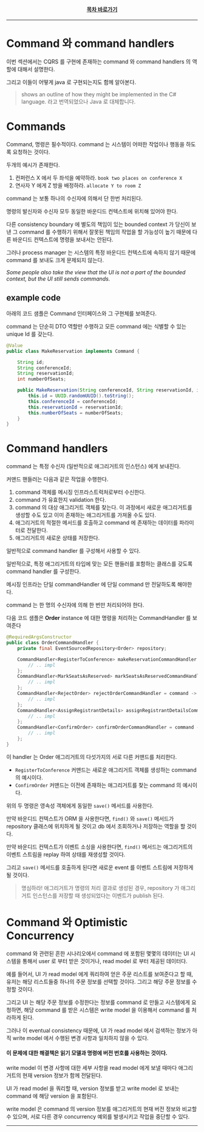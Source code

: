 <div align="center">

#### [목차 바로가기](https://github.com/dhslrl321/cqrs-journey-korean-ver/blob/master/Table%20of%20Contents.mdwn)

</div>

---

# Command 와 command handlers

이번 섹션에서는 CQRS 를 구현에 존재하는 command 와 command handlers 의 역할에 대해서 설명한다.

그리고 이들이 어떻게 java 로 구현되는지도 함께 알아본다.

> shows an outline of how they might be implemented in the C# language. 라고 번역되었으나 Java 로 대체합니다.

# Commands

Command, 명령은 필수적이다. command 는 시스템이 어떠한 작업이나 행동을 하도록 요청하는 것이다.

두개의 예시가 존재한다.

1. 컨퍼런스 X 에서 두 좌석을 예약하라. `book two places on conference X`
2. 연사자 Y 에게 Z 방을 배정하라. `allocate Y to room Z`

command 는 보통 하나의 수신자에 의해서 단 한번 처리된다.

명령의 발신자와 수신자 모두 동일한 바운디드 컨텍스트에 위치해 있어야 한다.

다른 consistency boundary 에 별도의 책임이 있는 bounded context 가 당신이 보낸 그 command 를 수행하기 위해서 잘못된 책임의 작업을 할 가능성이 높기 때문에 다른 바운디드 컨텍스트에 명령을 보내서는 안된다.

그러나 process manager 는 시스템의 특정 바운디드 컨텍스트에 속하지 않기 때문에 command 를 보내도 크게 문제되지 않는다.

_Some people also take the view that the UI is not a part of the bounded context, but the UI still sends commands._

## example code

아래의 코드 샘플은 Command 인터페이스와 그 구현체를 보여준다.

command 는 단순히 DTO 역할만 수행하고 모든 command 에는 식별할 수 있는 unique Id 를 갖는다.

```java
@Value
public class MakeReservation implements Command {

    String id;
    String conferenceId;
    String reservationId;
    int numberOfSeats;

    public MakeReservation(String conferenceId, String reservationId, int numberOfSeats) {
        this.id = UUID.randomUUID().toString();
        this.conferenceId = conferenceId;
        this.reservationId = reservationId;
        this.numberOfSeats = numberOfSeats;
    }
}
```

# Command handlers

command 는 특정 수신자 (일반적으로 애그리거트의 인스턴스) 에게 보내진다.

커맨드 핸들러는 다음과 같은 작업을 수행한다.

1. command 객체를 메시징 인프라스트럭처로부터 수신한다.
2. command 가 유효한지 validation 한다.
3. command 의 대상 애그리거트 객체를 찾는다. 이 과정에서 새로운 애그리거트를 생성할 수도 있고 이미 존재하는 애그리거트를 가져올 수도 있다.
4. 애그리거트의 적절한 메서드를 호출하고 command 에 존재하는 데이터를 파라미터로 전달한다.
5. 애그리거트의 새로운 상태를 저장한다.

일반적으로 command handler 를 구성해서 사용할 수 있다.

일반적으로, 특정 애그리거트의 타입에 맞는 모든 핸들러를 포함하는 클래스를 갖도록 command handler 를 구성한다.

메시징 인프라는 단일 commandHandler 에 단일 command 만 전달하도록 해야한다.

command 는 한 명의 수신자에 의해 한 번만 처리되어야 한다.

다음 코드 샘플은 **Order** instance 에 대한 명령을 처리하는 CommandHandler 를 보여준다

```java
@RequiredArgsConstructor
public class OrderCommandHandler {
    private final EventSourcedRepository<Order> repository;

    CommandHandler<RegisterToConference> makeReservationCommandHandler = command -> {
        // .. impl
    };
    CommandHandler<MarkSeatsAsReserved> markSeatsAsReservedCommandHandler = command -> {
        // .. impl
    };
    CommandHandler<RejectOrder> rejectOrderCommandHandler = command -> {
        // .. impl
    };
    CommandHandler<AssignRegistrantDetails> assignRegistrantDetailsCommandHandler = command -> {
        // .. impl
    };
    CommandHandler<ConfirmOrder> confirmOrderCommandHandler = command -> {
        // .. impl
    };
}
```

이 handler 는 Order 애그리거트의 다섯가지의 서로 다른 커맨드를 처리한다.

- `RegisterToConference` 커맨드는 새로운 애그리거트 객체를 생성하는 command 의 예시이다.
- `ConfirmOrder` 커맨드는 이전에 존재하는 애그리거트를 찾는 command 의 예시이다.

위의 두 명령은 영속성 객체에게 동일한 `save()` 메서드를 사용한다.

만약 바운디드 컨텍스트가 ORM 을 사용한다면, `find()` 와 `save()` 메서드가 repository 클래스에 위치하게 될 것이고 db 에서 조회하거나 저장하는 역할을 할 것이다.

만약 바운디드 컨텍스트가 이벤트 소싱을 사용한다면, `find()` 메서드는 애그리거트의 이벤트 스트림을 replay 하여 상태를 재생성할 것이다.

그리고 `save()` 메서드를 호출하게 된다면 새로운 event 를 이벤트 스트림에 저장하게 될 것이다.

> 명심하라! 애그리거트가 명령의 처리 결과로 생성된 경우, repository 가 애그리거트 인스턴스를 저장할 때 생성되었다는 이벤트가 publish 된다.

# Command 와 Optimistic Concurrency

command 와 관련된 흔한 시나리오에서 command 에 포함된 몇몇의 데이터는 UI 시스템을 통해서 user 로 부터 받은 것이거나, read model 로 부터 제공된 데이터다.

예를 들어서, UI 가 read model 에게 쿼리하여 얻은 주문 리스트를 보여준다고 할 때, 유저는 해당 리스트들중 하나의 주문 정보를 선택할 것이다. 그리고 해당 주문 정보를 수정할 것이다.

그리고 UI 는 해당 주문 정보를 수정한다는 정보를 command 로 만들고 시스템에게 요청하면, 해당 command 를 받은 시스템은 write model 을 이용해서 command 를 처라하게 된다.

그러나 이 eventual consistency 때문에, UI 가 read model 에서 검색하는 정보가 아직 write model 에서 수행된 변경 사항과 일치하지 않을 수 있다.

#### 이 문제에 대한 해결책은 읽기 모델과 명령에 버전 번호를 사용하는 것이다.

write model 이 변경 사항에 대한 세부 사항을 read model 에게 보낼 때마다 애그리거트의 현재 version 정보가 함께 전달된다.

UI 가 read model 을 쿼리할 때, version 정보를 받고 write model 로 보내는 command 에 해당 version 을 포함된다.

write model 은 command 의 version 정보를 애그리거트의 현재 버전 정보와 비교할 수 있으며, 서로 다른 경우 concurrency 예외를 발생시키고 작업을 중단할 수 있다.

---
